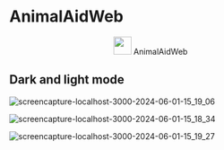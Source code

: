 # AnimalAidWeb

<p align="center">
  <img width=32 src="https://github.com/mohdfaizan5/animal-aid-web/assets/79694828/de279b32-4db8-47ed-8dcc-6282ef934049"/>
  AnimalAidWeb
</p>


## Dark and light mode
![screencapture-localhost-3000-2024-06-01-15_19_06](https://github.com/mohdfaizan5/animal-aid-web/assets/79694828/d059f448-2e7e-488a-845a-a9403b6906ac)

![screencapture-localhost-3000-2024-06-01-15_18_34](https://github.com/mohdfaizan5/animal-aid-web/assets/79694828/c9c9447a-d76e-4a52-8b42-d603bdf7d706)

![screencapture-localhost-3000-2024-06-01-15_19_27](https://github.com/mohdfaizan5/animal-aid-web/assets/79694828/1d2c5d77-e2f1-4d15-84af-1683f3a590dc)
